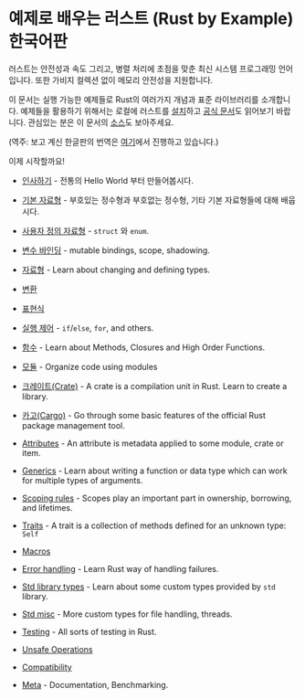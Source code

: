# 예제로 배우는 러스트 (Rust by Example) 한국어판

러스트는 안전성과 속도 그리고, 병렬 처리에 초점을 맞춘 최신 시스템 프로그래밍 언어
입니다. 또한 가비지 컬렉션 없이 메모리 안전성을 지원합니다.

이 문서는 실행 가능한 예제들로 Rust의 여러가지 개념과 표준 라이브러리를 소개합니다. 
예제들을 활용하기 위해서는 로컬에 러스트를 [설치][install]하고 [공식 문서][std]도 읽어보기 
바랍니다. 관심있는 분은 이 문서의 [소스][home]도 보아주세요.

(역주: 보고 계신 한글판의 번역은 [여기][home-ko]에서 진행하고 있습니다.)

이제 시작할까요!

- [인사하기](hello.md) - 전통의 Hello World 부터 만들어봅시다.

- [기본 자료형](primitives.md) - 부호있는 정수형과 부호없는 정수형, 기타 기본 자료형들에 대해 배웁시다.

- [사용자 정의 자료형](custom_types.md) - `struct` 와 `enum`.

- [변수 바인딩](variable_bindings.md) - mutable bindings, scope, shadowing.

- [자료형](types.md) - Learn about changing and defining types.

- [변환](conversion.md)

- [표현식](expression.md)

- [실행 제어](flow_control.md) - `if`/`else`, `for`, and others.

- [함수](fn.md) - Learn about Methods, Closures and High Order Functions.

- [모듈](mod.md) - Organize code using modules

- [크레이트(Crate)](crates.md) - A crate is a compilation unit in Rust. Learn to create a library.

- [카고(Cargo)](cargo.md) - Go through some basic features of the official Rust package management tool.

- [Attributes](attribute.md) - An attribute is metadata applied to some module, crate or item.

- [Generics](generics.md) - Learn about writing a function or data type which can work for multiple types of arguments.

- [Scoping rules](scope.md) - Scopes play an important part in ownership, borrowing, and lifetimes.

- [Traits](trait.md) - A trait is a collection of methods defined for an unknown type: `Self`

- [Macros](macros.md)

- [Error handling](error.md) - Learn Rust way of handling failures.

- [Std library types](std.md) - Learn about some custom types provided by `std` library.

- [Std misc](std_misc.md) - More custom types for file handling, threads.

- [Testing](testing.md) - All sorts of testing in Rust.

- [Unsafe Operations](unsafe.md)

- [Compatibility](compatibility.md)

- [Meta](meta.md) - Documentation, Benchmarking.


[rust]: https://www.rust-lang.org/
[install]: https://www.rust-lang.org/tools/install
[std]: https://doc.rust-lang.org/std/
[home]: https://github.com/rust-lang/rust-by-example
[home-ko]: https://github.com/rust-lang-ko/rust-by-example-ko
